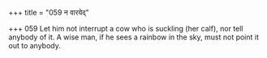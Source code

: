 +++
title = "059 न वारयेद्"

+++
059	Let him not interrupt a cow who is suckling (her calf), nor tell anybody of it. A wise man, if he sees a rainbow in the sky, must not point it out to anybody.